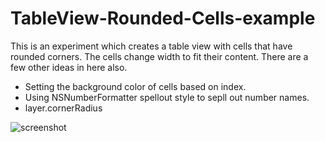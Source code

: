 # TableView-Rounded-Cells-example

This is an experiment which creates a table view with cells that have rounded corners. The cells change width to fit their 
content. There are a few other ideas in here also. 

* Setting the background color of cells based on index. 
* Using NSNumberFormatter spellout style to sepll out number names. 
* layer.cornerRadius

![screenshot]()
